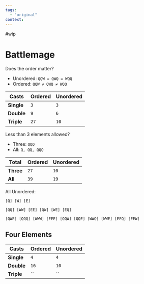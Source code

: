 ```yaml
---
tags:
  - "original"
context:
---
```


#wip

# Battlemage

Does the order matter?

- Unordered: `QQW = QWQ = WQQ`
- Ordered: `QQW ≠ QWQ ≠ WQQ`

| Casts      | Ordered | Unordered |
| ---------- | ------- | --------- |
| **Single** | `3`     | `3`       |
| **Double** | `9`     | `6`       |
| **Triple** | `27`    | `10`      |

Less than 3 elements allowed?

- Three: `QQQ`
- All: `Q, QQ, QQQ`

| Total     | Ordered | Unordered |
| --------- | ------- | --------- |
| **Three** | `27`    | `10`      |
| **All**   | `39`    | `19`      |

All Unordered:

```
[Q] [W] [E]

[QQ] [WW] [EE] [QW] [WE] [EQ]

[QWE] [QQQ] [WWW] [EEE] [QQW] [QQE] [WWQ] [WWE] [EEQ] [EEW]
```

## Four Elements

| Casts      | Ordered | Unordered |
| ---------- | ------- | --------- |
| **Single** | `4`     | `4`       |
| **Double** | `16`    | `10`      |
| **Triple** | ``      | ``        |
